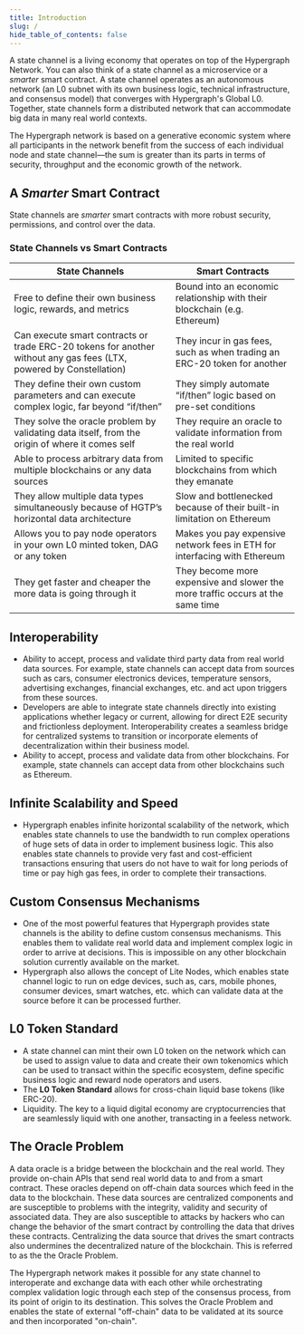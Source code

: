 ```yaml
---
title: Introduction
slug: /
hide_table_of_contents: false
---
```


A state channel is a living economy that operates on top of the Hypergraph Network. You can also think of a state channel as a microservice or a *smarter* smart contract. A state channel operates as an autonomous network (an L0 subnet with its own business logic, technical infrastructure, and consensus model) that converges with Hypergraph's Global L0. Together, state channels form a distributed network that can accommodate big data in many real world contexts.

The Hypergraph network is based on a generative economic system where all participants in the network benefit from the success of each individual node and state channel—the sum is greater than its parts in terms of security, throughput and the economic growth of the network.

## A *Smarter* Smart Contract

State channels are *smarter* smart contracts with more robust security, permissions, and control over the data.

### State Channels vs Smart Contracts

| State Channels | Smart Contracts |
| --- | --- |
| Free to define their own business logic, rewards, and metrics | Bound into an economic relationship with their blockchain (e.g. Ethereum) |
| Can execute smart contracts or trade ERC-20 tokens for another without any gas fees (LTX, powered by Constellation) | They incur in gas fees, such as when trading an ERC-20 token for another |
| They define their own custom parameters and can execute complex logic, far beyond “if/then” | They simply automate “if/then” logic based on pre-set conditions |
| They solve the oracle problem by validating data itself, from the origin of where it comes self | They require an oracle to validate information from the real world |
| Able to process arbitrary data from multiple blockchains or any data sources | Limited to specific blockchains from which they emanate |
| They allow multiple data types simultaneously because of HGTP’s horizontal data architecture | Slow and bottlenecked because of their built-in limitation on Ethereum |
| Allows you to pay node operators in your own L0 minted token, DAG or any token | Makes you pay expensive network fees in ETH for interfacing with Ethereum |
| They get faster and cheaper the more data is going through it | They become more expensive and slower the more traffic occurs at the same time |

## Interoperability

- Ability to accept, process and validate third party data from real world data sources. For example, state channels can accept data from sources such as cars, consumer electronics devices, temperature sensors, advertising exchanges, financial exchanges, etc. and act upon triggers from these sources.
- Developers are able to integrate state channels directly into existing applications whether legacy or current, allowing for direct E2E security and frictionless deployment. Interoperability creates a seamless bridge for centralized systems to transition or incorporate elements of decentralization within their business model.
- Ability to accept, process and validate data from other blockchains. For example, state channels can accept data from other blockchains such as Ethereum.

## Infinite Scalability and Speed

- Hypergraph enables infinite horizontal scalability of the network, which enables state channels to use the bandwidth to run complex operations of huge sets of data in order to implement business logic. This also enables state channels to provide very fast and cost-efficient transactions ensuring that users do not have to wait for long periods of time or pay high gas fees, in order to complete their transactions.

## Custom Consensus Mechanisms

- One of the most powerful features that Hypergraph provides state channels is the ability to define custom consensus mechanisms. This enables them to validate real world data and implement complex logic in order to arrive at decisions. This is impossible on any other blockchain solution currently available on the market.
- Hypergraph also allows the concept of Lite Nodes, which enables state channel logic to run on edge devices, such as, cars, mobile phones, consumer devices, smart watches, etc. which can validate data at the source before it can be processed further.

## L0 Token Standard

- A state channel can mint their own L0 token on the network which can be used to assign value to data and create their own tokenomics which can be used to transact within the specific ecosystem, define specific business logic and reward node operators and users.
- The **L0 Token Standard** allows for cross-chain liquid base tokens (like ERC-20).
- Liquidity. The key to a liquid digital economy are cryptocurrencies that are seamlessly liquid with one another, transacting in a feeless network.

## The Oracle Problem

A data oracle is a bridge between the blockchain and the real world. They provide on-chain
APIs that send real world data to and from a smart contract. These oracles depend on off-chain data sources which feed in the data to the blockchain. These data sources are centralized components and are susceptible to problems with the integrity, validity and security of associated data. They are also susceptible to attacks by hackers who can change the behavior of the smart contract by controlling the data that drives these contracts. Centralizing the data source that drives the smart contracts also undermines the decentralized nature of the blockchain. This is referred to as the the Oracle Problem.

The Hypergraph network makes it possible for any state channel to interoperate and exchange data with each other while orchestrating complex validation logic through each step of the consensus process, from its point of origin to its destination. This solves the Oracle Problem and enables the state of external "off-chain" data to be validated at its source and then incorporated "on-chain".